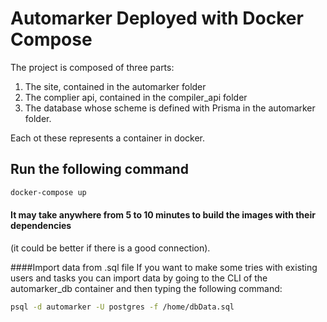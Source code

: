 # Automarker Deployed with Docker Compose
The project is composed of three parts:
1. The site, contained in the automarker folder
2. The complier api, contained in the compiler_api folder
3. The database whose scheme is defined with Prisma in the automarker folder.

Each ot these represents a container in docker.

## Run the following command
```bash
docker-compose up
```
#### It may take anywhere from 5 to 10 minutes to build the images with their dependencies 
(it could be better if there is a good connection).

####Import data from .sql file
If you want to make some tries with existing users and tasks you can import data
by going to the CLI of the automarker_db container and then typing the following command:
```bash
psql -d automarker -U postgres -f /home/dbData.sql
```